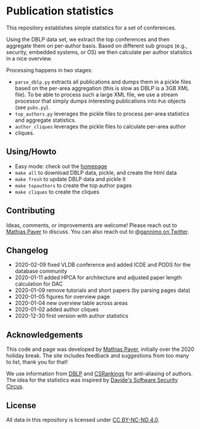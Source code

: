 # Publication statistics

This repository establishes simple statistics for a set of conferences.

Using the DBLP data set, we extract the top conferences and then aggregate them
on per-author basis. Based on different sub groups (e.g., security, embedded
systems, or OS) we then calculate per author statistics in a nice overview.

Processing happens in two stages:

* `parse_dblp.py` extracts all publications and dumps them in a pickle files
  based on the per-area aggregation (this is slow as DBLP is a 3GB XML file).
  To be able to process such a large XML file, we use a stream processor that
  simply dumps interesting publications into `Pub` objects (see `pubs.py`).
* `top_authors.py` leverages the pickle files to process per-area statistics
  and aggregate statistics.
* `author_cliques` leverages the pickle files to calculate per-area author
* cliques.


## Using/Howto

* Easy mode: check out the [homepage](https://hexhive.epfl.ch/pubstats/)
* `make all` to download DBLP data, pickle, and create the html data
* `make fresh` to update DBLP data and pickle it
* `make topauthors` to create the top author pages
* `make cliques` to create the cliques


## Contributing

Ideas, comments, or improvements are welcome! Please reach out to
[Mathias Payer](mailto:mathias.payer@nebelwelt.net) to discuss. You can also
reach out to [@gannimo on Twitter](https://www.twitter.com/gannimo).


## Changelog

* 2020-02-09 fixed VLDB conference and added ICDE and PODS for the database community
* 2020-01-11 added HPCA for architecture and adjusted paper length calculation for DAC
* 2020-01-09 remove tutorials and short papers (by parsing pages data)
* 2020-01-05 figures for overview page
* 2020-01-04 new overview table across areas
* 2020-01-02 added author cliques
* 2020-12-30 first version with author statistics


## Acknowledgements

This code and page was developed by [Mathias Payer](https://nebelwelt.net),
initially over the 2020 holiday break. The site includes feedback and
suggestions from too many to list, thank you for that!

We use information from [DBLP](https://dblp.org/xml/) and
[CSRankings](https://raw.githubusercontent.com/emeryberger/CSrankings/gh-pages/dblp-aliases.csv)
for anti-aliasing of authors. The idea for the statistics was inspired by
[Davide's Software Security Circus](http://s3.eurecom.fr/~balzarot/notes/top4_2019/).


## License

All data in this repository is licensed under 
[CC BY-NC-ND 4.0](https://creativecommons.org/licenses/by-nc-nd/4.0/).
